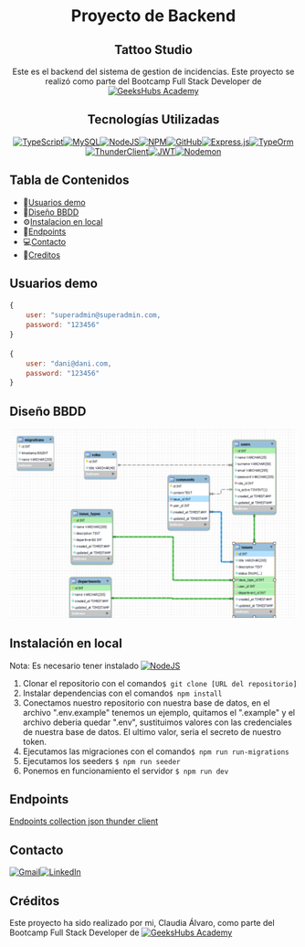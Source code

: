 <div align=center>

# Proyecto de Backend
## Tattoo Studio

 Este es el backend del sistema de gestion de incidencias. Este proyecto se realizó como parte del Bootcamp Full Stack Developer de [![GeeksHubs Academy](https://img.shields.io/badge/GeeksHubs_Academy-%23F40D12?style=for-the-badge&color=%23F40D12)](https://geekshubsacademy.com/)


## Tecnologías Utilizadas

[![TypeScript](https://img.shields.io/badge/typescript-%23007ACC.svg?style=for-the-badge&logo=typescript&logoColor=white)](https://www.typescriptlang.org/)[![MySQL](https://img.shields.io/badge/mysql-%2300f.svg?style=for-the-badge&logo=mysql&logoColor=white)](https://www.mysql.com/)[![NodeJS](https://img.shields.io/badge/node.js-6DA55F?style=for-the-badge&logo=node.js&logoColor=white)](https://nodejs.org/en)[![NPM](https://img.shields.io/badge/NPM-%23CB3837.svg?style=for-the-badge&logo=npm&logoColor=white)](https://www.npmjs.com/)[![GitHub](https://img.shields.io/badge/github-%23121011.svg?style=for-the-badge&logo=github&logoColor=white)](https://github.com/)[![Express.js](https://img.shields.io/badge/express.js-%23404d59.svg?style=for-the-badge&logo=express&logoColor=%2361DAFB)](https://expressjs.com/)[![TypeOrm](https://img.shields.io/badge/TypeOrm-%23C70D2C?style=for-the-badge&color=%23C70D2C)](https://typeorm.io/)[![ThunderClient](https://img.shields.io/badge/Thunder_Client-%237A1FA2?style=for-the-badge)](https://www.thunderclient.com/)[![JWT](https://img.shields.io/badge/JWT-black?style=for-the-badge&logo=JSON%20web%20tokens)](https://jwt.io/)[![Nodemon](https://img.shields.io/badge/NODEMON-%23323330.svg?style=for-the-badge&logo=nodemon&logoColor=%BBDEAD)](https://nodemon.io/)
</div>

## Tabla de Contenidos
- 🧾[Usuarios demo](#usuarios-bbdd)
- 🧾[Diseño BBDD](#diseño-bbdd)
- ⚙️[Instalacion en local](#einstalacion-en-local)
- 🎯[Endpoints](#endpoints)
- 💻[Contacto](#contacto)
- 🪪[Creditos](#creditos)


## Usuarios demo

```js
{
    user: "superadmin@superadmin.com,
    password: "123456"
}

{
    user: "dani@dani.com,
    password: "123456"
}
```

## Diseño BBDD
![Diseño BBDD](./img/db.png)

## Instalación en local
Nota: Es necesario tener instalado [![NodeJS](https://img.shields.io/badge/node.js-6DA55F?style=for-the-badge&logo=node.js&logoColor=white)](https://nodejs.org/en)

1. Clonar el repositorio con el comando`$ git clone [URL del repositorio]`
2. Instalar dependencias con el comando` $ npm install `
3. Conectamos nuestro repositorio con nuestra base de datos, en el archivo ".env.example" tenemos un ejemplo, quitamos el ".example" y el archivo deberia quedar ".env", sustituimos valores con las credenciales de nuestra base de datos. El ultimo valor, seria el secreto de nuestro token.
4. Ejecutamos las migraciones con el comando`$ npm run run-migrations`
5. Ejecutamos los seeders `$ npm run seeder`
6. Ponemos en funcionamiento el servidor `$ npm run dev`

## Endpoints
[Endpoints collection json thunder client](./HTTP/thunder-collection_PROYECTO%20FINAL.json)

## Contacto

[![Gmail](https://img.shields.io/badge/Gmail-D14836?style=for-the-badge&logo=gmail&logoColor=white)](mailto:claudiaalvaro17@gmail.com)[![LinkedIn](https://img.shields.io/badge/linkedin-%230077B5.svg?style=for-the-badge&logo=linkedin&logoColor=white)](https://www.linkedin.com/in/vanessabritogonzalezhttps://www.linkedin.com/in/claudia-alvaro-cano-47860538/)

## Créditos
Este proyecto ha sido realizado por mi, Claudia Álvaro, como parte del Bootcamp Full Stack Developer de [![GeeksHubs Academy](https://img.shields.io/badge/GeeksHubs_Academy-%23F40D12?style=for-the-badge&color=%23F40D12)](https://geekshubsacademy.com/)
